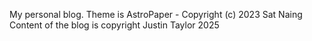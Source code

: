 My personal blog.
Theme is AstroPaper - Copyright (c) 2023 Sat Naing
Content of the blog is copyright Justin Taylor 2025
